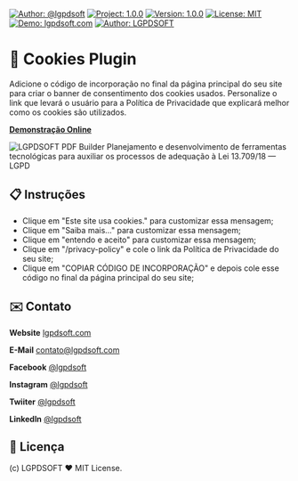 [![Author: @lgpdsoft](https://img.shields.io/badge/Author-@lgpdsoft-1da1f2?style=flat-square&logo=twitter&maxAge=2592000 "Author: LGPDSOFT")](https://twitter.com/lgpdsoft)
[![Project: 1.0.0](https://img.shields.io/badge/Project%20-Cookies%20Plugin-orange?style=flat-square "Project: Cookies Plugin")](https://lgpdsoft.com/projects/policy-guide/builder/pdf)
[![Version: 1.0.0](https://img.shields.io/badge/Version%20-1.0.0-orange?style=flat-square "Version: 1.0.0")](./README.md)
[![License: MIT](https://img.shields.io/badge/License-MIT-orange?style=flat-square "License: MIT")](./LICENSE)
[![Demo: lgpdsoft.com](https://img.shields.io/badge/Demo-Online-success?style=flat-square "Demo: lgpdsoft.com")](https://lgpdsoft.com/projects/plugin-cookies/embed)
[![Author: LGPDSOFT](https://img.shields.io/github/stars/lgpdsoft?label=Stars%20★&style=social "Stars GitHub Project")](https://github.com/lgpdsoft/pdf-builder)

# 💎 Cookies Plugin

Adicione o código de incorporação no final da página principal do seu site para criar o banner de consentimento dos cookies usados. Personalize o link que levará o usuário para a Política de Privacidade que explicará melhor como os cookies são utilizados.

**[Demonstração Online](https://lgpdsoft.com/projects/plugin-cookies/embed)**

![LGPDSOFT PDF Builder Planejamento e desenvolvimento de ferramentas tecnológicas para auxiliar os processos de adequação à Lei 13.709/18 — LGPD](https://lgpdsoft.com/projects/plugin-cookies/embed/screenshot.png "PDF Builder")

## 📋 Instruções

- Clique em "Este site usa cookies." para customizar essa mensagem;
- Clique em "Saiba mais..." para customizar essa mensagem;
- Clique em "entendo e aceito" para customizar essa mensagem;
- Clique em "/privacy-policy" e cole o link da Política de Privacidade do seu site;
- Clique em "COPIAR CÓDIGO DE INCORPORAÇÃO" e depois cole esse código no final da página principal do seu site;

## ✉️ Contato

**Website**
[lgpdsoft.com](https://lgpdsoft.com)

**E-Mail**
[contato@lgpdsoft.com](contato@lgpdsoft.com)

**Facebook**
[@lgpdsoft](https://www.facebook.com/lgpdsoft)

**Instagram**
[@lgpdsoft](https://www.instagram.com/lgpdsoft)

**Twiiter**
[@lgpdsoft](https://twitter.com/lgpdsoft)

**LinkedIn**
[@lgpdsoft](https://www.linkedin.com/company/71927252)

## 🤝 Licença

(c) LGPDSOFT ❤️ MIT License.